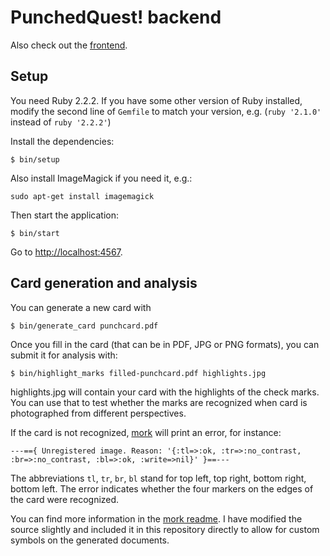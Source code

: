 # PunchedQuest! backend

Also check out the [frontend](https://github.com/loleg/punchedquest).

## Setup

You need Ruby 2.2.2. If you have some other version of Ruby installed, modify the second line of `Gemfile` to match your version, e.g. (`ruby '2.1.0'` instead of `ruby '2.2.2'`)

Install the dependencies:

```
$ bin/setup
```

Also install ImageMagick if you need it, e.g.:

```
sudo apt-get install imagemagick
```

Then start the application:

```
$ bin/start
```

Go to <http://localhost:4567>.


## Card generation and analysis

You can generate a new card with

```
$ bin/generate_card punchcard.pdf
```

Once you fill in the card (that can be in PDF, JPG or PNG formats), you can submit it for analysis with:

```
$ bin/highlight_marks filled-punchcard.pdf highlights.jpg
```

highlights.jpg will contain your card with the highlights of the check marks. You can use that to test whether the marks are recognized when card is photographed from different perspectives.

If the card is not recognized, [mork](https://github.com/giuseb/mork) will print an error, for instance:

```
---=={ Unregistered image. Reason: '{:tl=>:ok, :tr=>:no_contrast, :br=>:no_contrast, :bl=>:ok, :write=>nil}' }==---
```

The abbreviations `tl`, `tr`, `br`, `bl` stand for top left, top right, bottom right, bottom left. The error indicates whether the four markers on the edges of the card were recognized.

You can find more information in the [mork readme](https://github.com/giuseb/mork). I have modified the source slightly and included it in this repository directly to allow for custom symbols on the generated documents.
